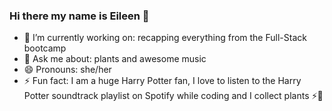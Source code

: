 ### Hi there my name is Eileen 👋


- 🔭 I’m currently working on: recapping everything from the Full-Stack bootcamp
- 💬 Ask me about: plants and awesome music
- 😄 Pronouns: she/her
- ⚡ Fun fact: I am a huge Harry Potter fan, I love to listen to the Harry Potter soundtrack playlist on Spotify while coding and I collect plants ⚡️🌿

